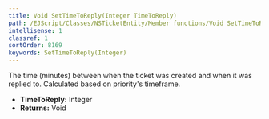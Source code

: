 ```yaml
---
title: Void SetTimeToReply(Integer TimeToReply)
path: /EJScript/Classes/NSTicketEntity/Member functions/Void SetTimeToReply(Integer p_0)
intellisense: 1
classref: 1
sortOrder: 8169
keywords: SetTimeToReply(Integer)
---
```



The time (minutes) between when the ticket was created and when it was replied to. Calculated based on priority&apos;s timeframe.



* **TimeToReply:** Integer
* **Returns:** Void


